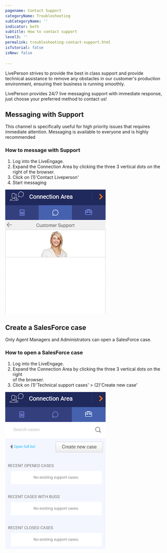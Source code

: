 ```yaml
---
pagename: Contact Support
categoryName: Troubleshooting
subCategoryName: ''
indicator: both
subtitle: How to contact support
level3: ''
permalink: troubleshooting-contact-support.html
isTutorial: false
isNew: false

---
```

LivePerson strives to provide the best in class support and provide technical assistance to remove any obstacles in our customer's production environment, ensuring their business is running smoothly.

LivePerson provides 24/7 live messaging support with immediate response, just choose your preferred method to contact us!

## Messaging with Support

This channel is specifically useful for high priority issues that requires immediate attention. Messaging is available to everyone and is highly recommended

### How to message with Support

1. Log into the LiveEngage.
2. Expand the Connection Area by clicking the three 3 vertical dots on the right of the browser.
3. Click on (1)'Contact Liveperson'
4. Start messaging

![](img/Contact_support1.png)

## Create a SalesForce case

Only Agent Managers and Administrators can open a SalesForce case.

### How to open a SalesForce case

1. Log into the LiveEngage.
2. Expand the Connection Area by clicking the three 3 vertical dots on the right  
   of the browser.
3. Click on (1)'Technical support cases' > (2)'Create new case’

![](img/Contact_support2.png)